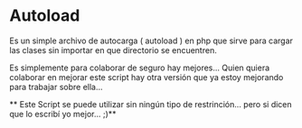 # Autoload

Es un simple archivo de autocarga ( autoload ) en php que sirve para cargar las clases sin importar en que directorio se encuentren.

Es simplemente para colaborar de seguro hay mejores... Quien quiera colaborar en mejorar este script hay otra versión que ya estoy mejorando para trabajar sobre ella...

** Este Script se puede utilizar sin ningún tipo de restrinción... pero si dicen que lo escribí yo mejor... ;)**

